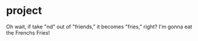 # project
Oh wait, if  take "nd" out of "friends," it becomes "fries," right?  I'm gonna eat the Frenchs Fries!
